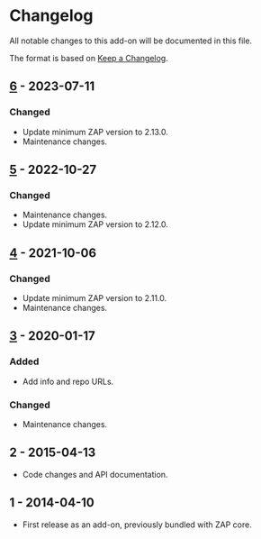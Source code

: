 # Changelog
All notable changes to this add-on will be documented in this file.

The format is based on [Keep a Changelog](https://keepachangelog.com/en/1.0.0/).

## [6] - 2023-07-11
### Changed
- Update minimum ZAP version to 2.13.0.
- Maintenance changes.

## [5] - 2022-10-27
### Changed
- Maintenance changes.
- Update minimum ZAP version to 2.12.0.

## [4] - 2021-10-06
### Changed
- Update minimum ZAP version to 2.11.0.
- Maintenance changes.

## [3] - 2020-01-17
### Added
- Add info and repo URLs.

### Changed
- Maintenance changes.

## 2 - 2015-04-13

- Code changes and API documentation.

## 1 - 2014-04-10

- First release as an add-on, previously bundled with ZAP core.

[6]: https://github.com/zaproxy/zap-extensions/releases/reveal-v6
[5]: https://github.com/zaproxy/zap-extensions/releases/reveal-v5
[4]: https://github.com/zaproxy/zap-extensions/releases/reveal-v4
[3]: https://github.com/zaproxy/zap-extensions/releases/reveal-v3
